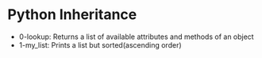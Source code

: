 # Python Inheritance

- 0-lookup: Returns a list of available attributes and methods of an object
- 1-my_list: Prints a list but sorted(ascending order)
